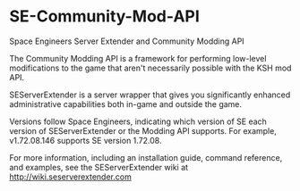 SE-Community-Mod-API
====================

Space Engineers Server Extender and Community Modding API

The Community Modding API is a framework for performing low-level modifications to the game that aren't necessarily possible with the KSH mod API.

SEServerExtender is a server wrapper that gives you significantly enhanced administrative capabilities both in-game and outside the game. 

Versions follow Space Engineers, indicating which version of SE each version of SEServerExtender or the Modding API supports.
For example, v1.72.08.146 supports SE version 1.72.08.

For more information, including an installation guide, command reference, and examples, see the SEServerExtender wiki at http://wiki.seserverextender.com